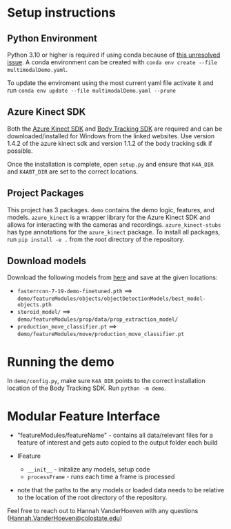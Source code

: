 # Setup instructions

## Python Environment
Python 3.10 or higher is required if using conda because of [this unresolved issue](https://github.com/conda/conda/issues/10897). A conda environment can be created with `conda env create --file multimodalDemo.yaml`.

To update the enviroment using the most current yaml file activate it and run `conda env update --file multimodalDemo.yaml --prune`

## Azure Kinect SDK

Both the [Azure Kinect SDK](https://github.com/microsoft/Azure-Kinect-Sensor-SDK/blob/develop/docs/usage.md#installation) and [Body Tracking SDK](https://learn.microsoft.com/en-us/azure/kinect-dk/body-sdk-download) are required and can be downloaded/installed for Windows from the linked websites. Use version 1.4.2 of the azure kinect sdk and version 1.1.2 of the body tracking sdk if possible.

Once the installation is complete, open `setup.py` and ensure that `K4A_DIR` and `K4ABT_DIR` are set to the correct locations.

## Project Packages
This project has 3 packages. `demo` contains the demo logic, features, and models. `azure_kinect` is a wrapper library for the Azure Kinect SDK and allows for interacting with the cameras and recordings. `azure_kinect-stubs` has type annotations for the `azure_kinect` package. To install all packages, run `pip install -e .` from the root directory of the repository.

## Download models
Download the following models from [here](https://colostate-my.sharepoint.com/:f:/g/personal/nkrishna_colostate_edu/EhYic6HBX7hFta6GjQIcb9gBxV_K0yYFhtHagiVyClr7gQ?e=W6Pm6I) and save at the given locations:
- `fasterrcnn-7-19-demo-finetuned.pth` ==> `demo/featureModules/objects/objectDetectionModels/best_model-objects.pth`
- `steroid_model/` ==> `demo/featureModules/prop/data/prop_extraction_model/`
- `production_move_classifier.pt` ==> `demo/featureModules/move/production_move_classifier.pt`

# Running the demo
In `demo/config.py`, make sure `K4A_DIR` points to the correct installation location of the Body Tracking SDK. Run `python -m demo`.

# Modular Feature Interface
- "featureModules/featureName" - contains all data/relevant files for a feature of interest and gets auto copied to the output folder each build
- IFeature
  - `__init__` - initalize any models, setup code
  - `processFrame` - runs each time a frame is processed

- note that the paths to the any models or loaded data needs to be relative to the location of the root directory of the repository.

Feel free to reach out to Hannah VanderHoeven with any questions (Hannah.VanderHoeven@colostate.edu)

